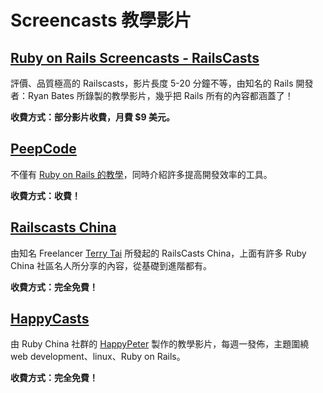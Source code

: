# Screencasts 教學影片

## [Ruby on Rails Screencasts - RailsCasts](http://railscasts.com/)

評價、品質極高的 Railscasts，影片長度 5-20 分鐘不等，由知名的 Rails 開發者：Ryan Bates 所錄製的教學影片，幾乎把 Rails 所有的內容都涵蓋了！

__收費方式：部分影片收費，月費 $9 美元。__

## [PeepCode](https://peepcode.com/)

不僅有 [Ruby on Rails 的教學](https://peepcode.com/screencasts/ruby-on-rails)，同時介紹許多提高開發效率的工具。

__收費方式：收費！__

## [Railscasts China](http://railscasts-china.com/)

由知名 Freelancer [Terry Tai](http://terrytai.com) 所發起的 RailsCasts China，上面有許多 Ruby China 社區名人所分享的內容，從基礎到進階都有。

__收費方式：完全免費！__

## [HappyCasts](http://happycasts.net/)

由 Ruby China 社群的 [HappyPeter](https://github.com/happypeter) 製作的教學影片，每週一發佈，主題圍繞 web development、linux、Ruby on Rails。

__收費方式：完全免費！__

